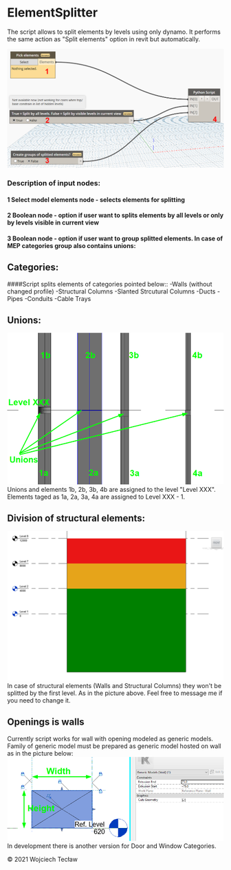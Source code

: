 ﻿# ElementSplitter

The script allows to split elements by levels using only dynamo. It performs the same action as "Split elements" option in revit but automatically.

![alt text](https://github.com/wojciechteclaw/ElementSplitter/blob/feature_editingReadMe/static/dynamoView.png)
### Description of input nodes:
#### 1 Select model elements node - selects elements for splitting
#### 2 Boolean node - option if user want to splits elements by all levels or only by levels visible in current view
#### 3 Boolean node - option if user want to group splitted elements. In case of MEP categories group also contains unions:

## Categories:
####Script splits elements of categories pointed below::
-Walls (without changed profile)
-Structural Columns
-Slanted Strcutural Columns
-Ducts
-Pipes
-Conduits
-Cable Trays

## Unions:
![alt text](https://github.com/wojciechteclaw/ElementSplitter/blob/feature_editingReadMe/static/MEPelements.png)
Unions and elements 1b, 2b, 3b, 4b are assigned to the level "Level XXX". Elements taged as 1a, 2a, 3a, 4a are assigned to Level XXX - 1.

## Division of structural elements:
![alt text](https://github.com/wojciechteclaw/ElementSplitter/blob/feature_editingReadMe/static/WallsAndColumnsSplitting.png)
In case of structural elements (Walls and Structural Columns) they won't be splitted by the first level. As in the picture above. Feel free to message me if you need to change it.

## Openings is walls
Currently script works for wall with opening modeled as generic models. Family of generic model must be prepared as generic model hosted on wall as in the picture below:
![alt text](https://github.com/wojciechteclaw/ElementSplitter/blob/feature_editingReadMe/static/Opening.png)
In development there is another version for Door and Window Categories. 

© 2021 Wojciech Tecław
